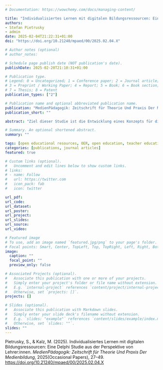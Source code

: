 ```yaml
---
# Documentation: https://wowchemy.com/docs/managing-content/

title: "Individualisiertes Lernen mit digitalen Bildungsressourcen: Eine Delphi Studie aus der Perspektive von Lehrer:innen."
authors:
- Stefan Pietrusky
- admin
date: 2025-02-04T21:22:31+01:00
doi: "https://doi.org/10.21240/mpaed/00/2025.02.04.X"

# Author notes (optional)
# author_notes:

# Schedule page publish date (NOT publication's date).
publishDate: 2025-02-20T21:10:31+01:00

# Publication type.
# Legend: 0 = Uncategorized; 1 = Conference paper; 2 = Journal article;
# 3 = Preprint / Working Paper; 4 = Report; 5 = Book; 6 = Book section;
# 7 = Thesis; 8 = Patent
publication_types: ["2"]

# Publication name and optional abbreviated publication name.
publication: "MedienPädagogik: Zeitschrift für Theorie Und Praxis Der Medienbildung"
publication_short: ""

abstract: "Ziel dieser Studie ist die Entwicklung eines Konzepts für die einheitliche Gestaltung digitaler Bildungsressourcen anhand verbindlicher Kriterien zur Förderung individualisierten Lernens im Unterricht. Während die aktuelle Literatur viel Wert auf OER legt, wird die Anpassungsfähigkeit digitaler Bildungsressourcen unabhängig von Lizenzfragen weniger diskutiert. Zudem fehlen Daten zur höheren Wirksamkeit von OER im Vergleich zu kommerziellen Bildungsressourcen. Daher wurde auf der Basis pädagogischer und lernpsychologischer Theorien ein theoretisches Konzept mit verbindlichen Kriterien für digitale Bildungsressourcen (DER) aus Lehrerperspektive entwickelt. Eine Delphi-Studie mit Lehramtsstudent:innen und Lehrenden identifizierte in der ersten Runde (N = 69) 19 wichtige Kriterien. In der zweiten Runde (N = 88) wurde die Wichtigkeit der Kriterien beurteilt und dabei festgestellt, dass eine höhere Häufigkeit eines Kriteriums (erste Runde) mit einer hohen durchschnittlichen Zustimmung (zweite Runde) korrelierte, was auf eine starke Zustimmung hinweist. Die drei wichtigsten Kriterien für DER sind Benutzerfreundlichkeit, Adaptierbarkeit und Verständlichkeit. Die kostenlose Verfügbarkeit von digitalen Bildungsressourcen wurde im Vergleich zu anderen Bewertungskriterien als weit weniger bedeutsam eingestuft. Die Ergebnisse der Delphi-Studie zeigen die Notwendigkeit alternativer Konzepte mit eindeutigen Kriterien zur Entwicklung digitaler Bildungsressourcen, die individualisiertes Lernen aus Sicht von Lehrer:innen fördern."

# Summary. An optional shortened abstract.
summary: ""

tags: [open educational resources, OER, open education, teacher education]
categories: [publications, journal articles]
featured: true

# Custom links (optional).
#   Uncomment and edit lines below to show custom links.
# links:
# - name: Follow
#   url: https://twitter.com
#   icon_pack: fab
#   icon: twitter

url_pdf:
url_code:
url_dataset:
url_poster:
url_project:
url_slides:
url_source:
url_video:

# Featured image
# To use, add an image named `featured.jpg/png` to your page's folder. 
# Focal points: Smart, Center, TopLeft, Top, TopRight, Left, Right, BottomLeft, Bottom, BottomRight.
image:
  caption: ""
  focal_point: ""
  preview_only: false

# Associated Projects (optional).
#   Associate this publication with one or more of your projects.
#   Simply enter your project's folder or file name without extension.
#   E.g. `internal-project` references `content/project/internal-project/index.md`.
#   Otherwise, set `projects: []`.
projects: []

# Slides (optional).
#   Associate this publication with Markdown slides.
#   Simply enter your slide deck's filename without extension.
#   E.g. `slides: "example"` references `content/slides/example/index.md`.
#   Otherwise, set `slides: ""`.
slides: ""
---
```


Pietrusky, S., & Kalz, M. (2025). Individualisiertes Lernen mit digitalen Bildungsressourcen: Eine Delphi Studie aus der Perspektive von Lehrer:innen. *MedienPädagogik: Zeitschrift für Theorie Und Praxis Der Medienbildung*, 2025(Occasional Papers), 27–49. https://doi.org/10.21240/mpaed/00/2025.02.04.X